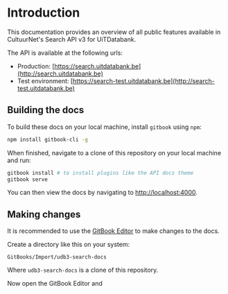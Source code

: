 # Introduction

This documentation provides an overview of all public features available in CultuurNet's Search API v3 for UiTDatabank.

The API is available at the following urls:

* Production: [https://search.uitdatabank.be](http://search.uitdatabank.be)
* Test environment: [https://search-test.uitdatabank.be](http://search-test.uitdatabank.be)

## Building the docs

To build these docs on your local machine, install `gitbook` using `npm`:

```bash
npm install gitbook-cli -g
```

When finished, navigate to a clone of this repository on your local machine and run:

```bash
gitbook install # to install plugins like the API docs theme
gitbook serve
```

You can then view the docs by navigating to [http://localhost:4000](http://localhost:4000).

## Making changes

It is recommended to use the [GitBook Editor](https://www.gitbook.com/editor) to make changes to the docs.

Create a directory like this on your system:

```
GitBooks/Import/udb3-search-docs
```

Where `udb3-search-docs` is a clone of this repository.

Now open the GitBook Editor and 

